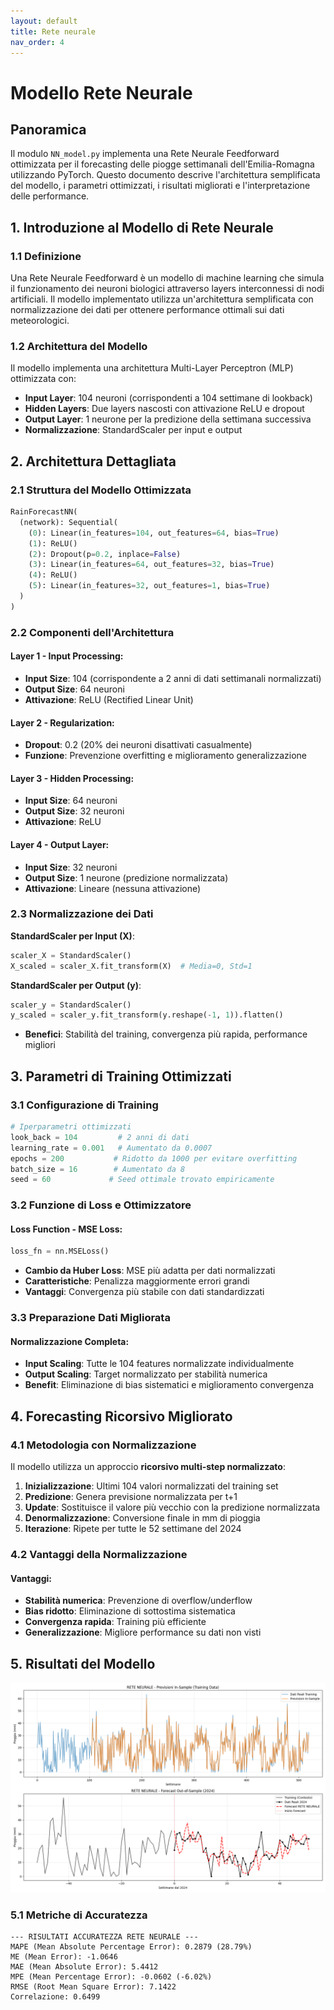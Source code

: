 ```yaml
---
layout: default
title: Rete neurale
nav_order: 4
---
```


# Modello Rete Neurale 

## Panoramica

Il modulo `NN_model.py` implementa una Rete Neurale Feedforward ottimizzata per il forecasting delle piogge 
settimanali dell'Emilia-Romagna utilizzando PyTorch. Questo documento descrive l'architettura semplificata del modello, 
i parametri ottimizzati, i risultati migliorati e l'interpretazione delle performance.

## 1. Introduzione al Modello di Rete Neurale

### 1.1 Definizione
Una Rete Neurale Feedforward è un modello di machine learning che simula il funzionamento dei neuroni biologici
attraverso layers interconnessi di nodi artificiali. Il modello implementato utilizza un'architettura semplificata 
con normalizzazione dei dati per ottenere performance ottimali sui dati meteorologici.

### 1.2 Architettura del Modello
Il modello implementa una architettura Multi-Layer Perceptron (MLP) ottimizzata con:
- **Input Layer**: 104 neuroni (corrispondenti a 104 settimane di lookback)
- **Hidden Layers**: Due layers nascosti con attivazione ReLU e dropout
- **Output Layer**: 1 neurone per la predizione della settimana successiva
- **Normalizzazione**: StandardScaler per input e output

## 2. Architettura Dettagliata

### 2.1 Struttura del Modello Ottimizzata
```python
RainForecastNN(
  (network): Sequential(
    (0): Linear(in_features=104, out_features=64, bias=True)
    (1): ReLU()
    (2): Dropout(p=0.2, inplace=False)
    (3): Linear(in_features=64, out_features=32, bias=True)
    (4): ReLU()
    (5): Linear(in_features=32, out_features=1, bias=True)
  )
)
```

### 2.2 Componenti dell'Architettura

#### Layer 1 - Input Processing:
- **Input Size**: 104 (corrispondente a 2 anni di dati settimanali normalizzati)
- **Output Size**: 64 neuroni
- **Attivazione**: ReLU (Rectified Linear Unit)

#### Layer 2 - Regularization:
- **Dropout**: 0.2 (20% dei neuroni disattivati casualmente)
- **Funzione**: Prevenzione overfitting e miglioramento generalizzazione

#### Layer 3 - Hidden Processing:
- **Input Size**: 64 neuroni
- **Output Size**: 32 neuroni
- **Attivazione**: ReLU

#### Layer 4 - Output Layer:
- **Input Size**: 32 neuroni
- **Output Size**: 1 neurone (predizione normalizzata)
- **Attivazione**: Lineare (nessuna attivazione)

### 2.3 Normalizzazione dei Dati

**StandardScaler per Input (X)**:
```python
scaler_X = StandardScaler()
X_scaled = scaler_X.fit_transform(X)  # Media=0, Std=1
```

**StandardScaler per Output (y)**:
```python
scaler_y = StandardScaler() 
y_scaled = scaler_y.fit_transform(y.reshape(-1, 1)).flatten()
```
- **Benefici**: Stabilità del training, convergenza più rapida, performance migliori

## 3. Parametri di Training Ottimizzati

### 3.1 Configurazione di Training

```python
# Iperparametri ottimizzati
look_back = 104         # 2 anni di dati
learning_rate = 0.001   # Aumentato da 0.0007
epochs = 200           # Ridotto da 1000 per evitare overfitting
batch_size = 16        # Aumentato da 8
seed = 60             # Seed ottimale trovato empiricamente
```

### 3.2 Funzione di Loss e Ottimizzatore

#### Loss Function - MSE Loss:
```python
loss_fn = nn.MSELoss()
```
- **Cambio da Huber Loss**: MSE più adatta per dati normalizzati
- **Caratteristiche**: Penalizza maggiormente errori grandi
- **Vantaggi**: Convergenza più stabile con dati standardizzati

### 3.3 Preparazione Dati Migliorata

#### Normalizzazione Completa:
- **Input Scaling**: Tutte le 104 features normalizzate individualmente
- **Output Scaling**: Target normalizzato per stabilità numerica
- **Benefit**: Eliminazione di bias sistematici e miglioramento convergenza

## 4. Forecasting Ricorsivo Migliorato

### 4.1 Metodologia con Normalizzazione
Il modello utilizza un approccio **ricorsivo multi-step normalizzato**:

1. **Inizializzazione**: Ultimi 104 valori normalizzati del training set
2. **Predizione**: Genera previsione normalizzata per t+1
3. **Update**: Sostituisce il valore più vecchio con la predizione normalizzata
4. **Denormalizzazione**: Conversione finale in mm di pioggia
5. **Iterazione**: Ripete per tutte le 52 settimane del 2024

### 4.2 Vantaggi della Normalizzazione

#### Vantaggi:
- **Stabilità numerica**: Prevenzione di overflow/underflow
- **Bias ridotto**: Eliminazione di sottostima sistematica
- **Convergenza rapida**: Training più efficiente
- **Generalizzazione**: Migliore performance su dati non visti

## 5. Risultati del Modello
![graficoNN.png](img/graficoNN.png)

### 5.1 Metriche di Accuratezza
```
--- RISULTATI ACCURATEZZA RETE NEURALE ---
MAPE (Mean Absolute Percentage Error): 0.2879 (28.79%)
ME (Mean Error): -1.0646
MAE (Mean Absolute Error): 5.4412
MPE (Mean Percentage Error): -0.0602 (-6.02%)
RMSE (Root Mean Square Error): 7.1422
Correlazione: 0.6499
```